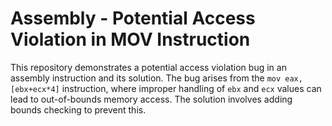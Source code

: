 # Assembly - Potential Access Violation in MOV Instruction

This repository demonstrates a potential access violation bug in an assembly instruction and its solution. The bug arises from the `mov eax, [ebx+ecx*4]` instruction, where improper handling of `ebx` and `ecx` values can lead to out-of-bounds memory access.  The solution involves adding bounds checking to prevent this.